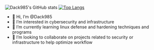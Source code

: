 ![Dack985's GitHub stats](https://github-readme-stats.vercel.app/api?username=Dack985&show_icons=true&theme=radical)
[![Top Langs](https://github-readme-stats.vercel.app/api/top-langs/?username=Dack985&layout=pie)](https://github.com/Dack985/github-readme-stats)
- 👋 Hi, I’m @Dack985
- 👀 I’m interested in cybersecurity and infrastructure
- 🌱 I’m currently learning linux defense and hardening techniques and programs
- 💞️ I’m looking to collaborate on projects related to security or infrastructure to help optimize workflow 

<!---
Dack985/Dack985 is a ✨ special ✨ repository because its `README.md` (this file) appears on your GitHub profile.
You can click the Preview link to take a look at your changes.
--->
